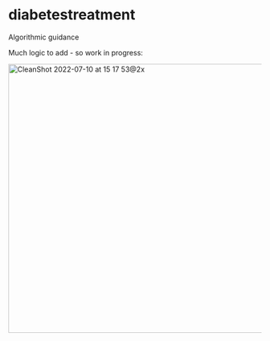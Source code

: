 # diabetestreatment
Algorithmic guidance

Much logic to add - so work in progress:

<img width="535" alt="CleanShot 2022-07-10 at 15 17 53@2x" src="https://user-images.githubusercontent.com/92898146/178160828-dba0a613-07ab-4874-88cc-80e32d8ae82f.png">
